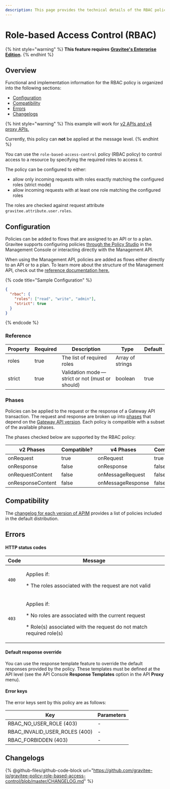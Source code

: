 ```yaml
---
description: This page provides the technical details of the RBAC policy
---
```


# Role-based Access Control (RBAC)

{% hint style="warning" %}
**This feature requires** [**Gravitee's Enterprise Edition**](../../overview/introduction-to-gravitee-api-management-apim/ee-vs-oss.md)**.**
{% endhint %}

## Overview

Functional and implementation information for the RBAC policy is organized into the following sections:

* [Configuration](template-policy-rework-structure-30.md#configuration)
* [Compatibility](template-policy-rework-structure-30.md#compatibility-matrix)
* [Errors](template-policy-rework-structure-30.md#errors)
* [Changelogs](template-policy-rework-structure-30.md#changelogs)

{% hint style="warning" %}
This example will work for [v2 APIs and v4 proxy APIs.](../../overview/gravitee-api-definitions-and-execution-engines.md)

Currently, this policy can **not** be applied at the message level.
{% endhint %}

You can use the `role-based-access-control` policy (RBAC policy) to control access to a resource by specifying the required roles to access it.

The policy can be configured to either:

* allow only incoming requests with roles exactly matching the configured roles (strict mode)
* allow incoming requests with at least one role matching the configured roles

The roles are checked against request attribute `gravitee.attribute.user.roles`.

## Configuration

Policies can be added to flows that are assigned to an API or to a plan. Gravitee supports configuring policies [through the Policy Studio](../../guides/policy-design/) in the Management Console or interacting directly with the Management API.

When using the Management API, policies are added as flows either directly to an API or to a plan. To learn more about the structure of the Management API, check out the [reference documentation here.](../management-api-reference/)

{% code title="Sample Configuration" %}
```json
{
  "rbac": {
    "roles": ["read", "write", "admin"],
    "strict": true
  }
}
```
{% endcode %}

### Reference

<table><thead><tr><th>Property</th><th data-type="checkbox">Required</th><th>Description</th><th>Type</th><th>Default</th></tr></thead><tbody><tr><td>roles</td><td>true</td><td>The list of required roles</td><td>Array of strings</td><td></td></tr><tr><td>strict</td><td>true</td><td>Validation mode — strict or not (must or should)</td><td>boolean</td><td>true</td></tr></tbody></table>

### Phases

Policies can be applied to the request or the response of a Gateway API transaction. The request and response are broken up into [phases](broken-reference) that depend on the [Gateway API version](../../overview/gravitee-api-definitions-and-execution-engines.md). Each policy is compatible with a subset of the available phases.

The phases checked below are supported by the RBAC policy:

<table data-full-width="false"><thead><tr><th width="209">v2 Phases</th><th width="139" data-type="checkbox">Compatible?</th><th width="188.41136671177264">v4 Phases</th><th data-type="checkbox">Compatible?</th></tr></thead><tbody><tr><td>onRequest</td><td>true</td><td>onRequest</td><td>true</td></tr><tr><td>onResponse</td><td>false</td><td>onResponse</td><td>false</td></tr><tr><td>onRequestContent</td><td>false</td><td>onMessageRequest</td><td>false</td></tr><tr><td>onResponseContent</td><td>false</td><td>onMessageResponse</td><td>false</td></tr></tbody></table>

## Compatibility

The [changelog for each version of APIM](../../releases-and-changelog/changelog/) provides a list of policies included in the default distribution.&#x20;

## Errors

#### HTTP status codes

| Code  | Message                                                                                                                                               |
| ----- | ----------------------------------------------------------------------------------------------------------------------------------------------------- |
| `400` | <p>Applies if:</p><p>* The roles associated with the request are not valid</p>                                                                        |
| `403` | <p>Applies if:</p><p>* No roles are associated with the current request</p><p>* Role(s) associated with the request do not match required role(s)</p> |

#### Default response override

You can use the response template feature to override the default responses provided by the policy. These templates must be defined at the API level (see the API Console **Response Templates** option in the API **Proxy** menu).

#### Error keys

The error keys sent by this policy are as follows:

| Key                              | Parameters |
| -------------------------------- | ---------- |
| RBAC\_NO\_USER\_ROLE (403)       | -          |
| RBAC\_INVALID\_USER\_ROLES (400) | -          |
| RBAC\_FORBIDDEN (403)            | -          |

## Changelogs

{% @github-files/github-code-block url="https://github.com/gravitee-io/gravitee-policy-role-based-access-control/blob/master/CHANGELOG.md" %}
